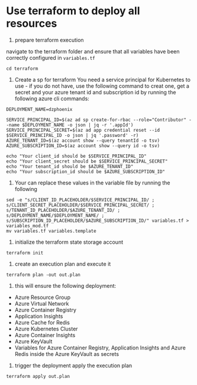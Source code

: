 # Use terraform to deploy all resources

1. prepare terraform execution

navigate to the terraform folder and ensure that all variables have been correctly configured in `variables.tf`
```
cd terraform
```

1. Create a sp for terraform
You need a service principal for Kubernetes to use - if you do not have, use the following command to creat one, get a secret and your azure tenant id and subscription id by running the following azure cli commands:

```
DEPLOYMENT_NAME=dzphoenix

SERVICE_PRINCIPAL_ID=$(az ad sp create-for-rbac --role="Contributor" --name $DEPLOYMENT_NAME -o json | jq -r '.appId')
SERVICE_PRINCIPAL_SECRET=$(az ad app credential reset --id $SERVICE_PRINCIPAL_ID -o json | jq '.password' -r)
AZURE_TENANT_ID=$(az account show --query tenantId -o tsv)
AZURE_SUBSCRIPTION_ID=$(az account show --query id -o tsv)

echo "Your client_id should be $SERVICE_PRINCIPAL_ID"
echo "Your client_secret should be $SERVICE_PRINCIPAL_SECRET"
echo "Your tenant_id should be $AZURE_TENANT_ID"
echo "Your subscription_id should be $AZURE_SUBSCRIPTION_ID"
```

1. Your can replace these values in the variable file by running the following
```
sed -e "s/CLIENT_ID_PLACEHOLDER/$SERVICE_PRINCIPAL_ID/ ; s/CLIENT_SECRET_PLACEHOLDER/$SERVICE_PRINCIPAL_SECRET/ ; s/TENANT_ID_PLACEHOLDER/$AZURE_TENANT_ID/ ; s/DEPLOYMENT_NAME/$DEPLOYMENT_NAME/ ; s/SUBSCRIPTION_ID_PLACEHOLDER/$AZURE_SUBSCRIPTION_ID/" variables.tf > variables_mod.tf
mv variables.tf variables.template
```


1. initialize the terraform state storage account
```
terraform init
```

1. create an execution plan and execute it
```
terraform plan -out out.plan
```

1. this will ensure the following deployment:
- Azure Resource Group
- Azure Virtual Network
- Azure Container Registry
- Application Insights
- Azure Cache for Redis
- Azure Kubernetes Cluster
- Azure Container Insights
- Azure KeyVault
- Variables for Azure Container Registry, Application Insights and Azure Redis inside the Azure KeyVault as secrets

1. trigger the deployment
apply the execution plan
```
terraform apply out.plan
```